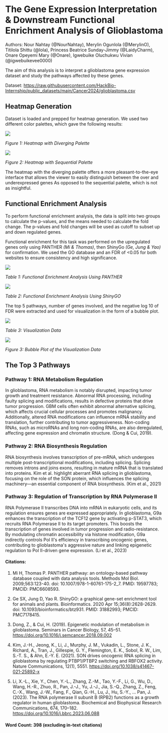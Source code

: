 # **The Gene Expression Interpretation & Downstream Functional Enrichment Analysis of Glioblastoma**

Authors: Nour Nahtay (@NourNahtay), Merylin Ogunlola (@MerylinO), Titilola Shittu (@lola), Princess Beatrice Sunday-Jimmy (@LaidyCharm), Onare Opeyemi Mary (@Onare), Igwebuike Oluchukwu Vivian (@igwebuikevee0000)

The aim of this analysis is to interpret a glioblastoma gene expression dataset and study the pathways affected by these genes.

Dataset: https://raw.githubusercontent.com/HackBio-Internship/public_datasets/main/Cancer2024/glioblastoma.csv

## **Heatmap Generation**

Dataset is loaded and prepped for heatmap generation. We used two different color palettes, which gave the following results: 

![](https://lh7-rt.googleusercontent.com/docsz/AD_4nXedKXuYM-hEneadDyKc0Zx6rVI_SPfTEOK1NWAXvPaKV3FghnFmkGyRmYkKWv0iPShka8CrcU5r5O_oEROaaKtcW3sDthiprz4sosdzzCaFVAKQV4QPzCvzddQ2UfFgcP7sRYb-SNBQFcjGmKfnc3J3o0PB?key=DtMktn_nuLAIngoboGJAwA)

_Figure 1: Heatmap with Diverging Palette_

![](https://lh7-rt.googleusercontent.com/docsz/AD_4nXfIuQfSsEHRsM6lh8SWhvwH7PrMLHqS8aKDY4yhLBQ6K1JsVQkvw5D3J9sxI2VECHycvD0cBKiD9ehaLfJvRdS6eQqou4NK0kGjFjBgnqu2-EuhSH0eScvs1PeryXQ5SYGUrMezStyTzcfHHLGtib7uOigh?key=DtMktn_nuLAIngoboGJAwA)

_Figure 2: Heatmap with Sequential Palette_

The heatmap with the diverging palette offers a more pleasant-to-the-eye interface that allows the viewer to easily distinguish between the over and underexpressed genes As opposed to the sequential palette, which is not as insightful.


## **Functional Enrichment Analysis**

To perform functional enrichment analysis, the data is split into two groups to calculate the p-values, and the means needed to calculate the fold change. The p-values and fold changes will be used as cutoff to subset up and down regulated genes. 

Functional enrichment for this task was performed on the upregulated genes only using PANTHER _(Mi & Thomas)_, then ShinyGo _(Ge, Jung & Yao)_ for confirmation. We used the GO database and an FDR of <0.05 for both websites to ensure consistency and high significance.

![](https://lh7-rt.googleusercontent.com/docsz/AD_4nXdawvKFZC0icpoxg237ekTDEeexyWiAZ3DNaiuqhhWcnsaixFNF2mTsUE6OuNNKJc0CUCq9Oq3jUwUwetL8FLGEu_Fvgjha1abdQ0wmmQ1AN4i4110aRu9oizGqjkWxhSf_ENKHjJlLv2fchFyYRgbh_4b1?key=DtMktn_nuLAIngoboGJAwA)

_Table 1: Functional Enrichment Analysis Using PANTHER_

__![](https://lh7-rt.googleusercontent.com/docsz/AD_4nXcoAUfhjEb_VoF_voqfb2GDrbSZXK1dtIaTFQ_xB1BRVBDdSXZphSXAabuNLN9BdEBRevO0JJFK4GNv4DjZftchn2ENzRK1FIt1cCREHeN8RFrB8TX6RB3NQ63LUCwaM8OqwigrzG25WqbRoFW_CTp0HyQ?key=DtMktn_nuLAIngoboGJAwA)__

_Table 2: Functional Enrichment Analysis Using ShinyGO_

The top 5 pathways, number of genes involved, and the negative log 10 of FDR were extracted and used for visualization in the form of a bubble plot.

![](https://lh7-rt.googleusercontent.com/docsz/AD_4nXckKL78-IOFmOOXPZswBM64uHr6sVcgmFKbWm6u2u_By2gul1V9e0DlCLX_W_0wkEomzEiDymxLLYOY_n_qNtemHNjjD6nw1F-_2F8irI9yhvKuUfSZ9gbx9v8DXSPGzAL4JZze-wNFy_LBycsi_NM79iwd?key=DtMktn_nuLAIngoboGJAwA)

_Table 3: Visualization Data_

__![](https://lh7-rt.googleusercontent.com/docsz/AD_4nXfcFV9oRt1kAuoylyG5VwBpeoCEz7aMgI1wlmxcfJ22a8Q8rnH4EXJegDtcOs31s1yPEeu_Qfld3hngg5LDtGbA8ih4SgLcgsNy1Rrh4Thlk1kDLLLbsJuIM_O0jPeQo4rjhBqecIDnXUKlpb0MCxS_7ajZ?key=DtMktn_nuLAIngoboGJAwA)__

_Figure 3: Bubble Plot of the Visualization Data_


## **The Top 3 Pathways**

### Pathway 1: RNA Metabolism Regulation
In glioblastoma, RNA metabolism is notably disrupted, impacting tumor growth and treatment resistance. Abnormal RNA processing, including faulty splicing and modifications, results in defective proteins that drive tumor progression. GBM cells often exhibit abnormal alternative splicing, which affects crucial cellular processes and promotes malignancy. Additionally, altered RNA modifications can influence mRNA stability and translation, further contributing to tumor aggressiveness. Non-coding RNAs, such as microRNAs and long non-coding RNAs, are also deregulated, affecting gene expression and chromatin structure. (Dong & Cui, 2019).

### Pathway 2: RNA Biosynthesis Regulation
RNA biosynthesis involves transcription of pre-mRNA, which undergoes multiple post-transcriptional modifications, including splicing. Splicing removes introns and joins exons, resulting in mature mRNA that is translated into proteins. Kim et al. highlight aberrant RNA splicing in glioblastoma, focusing on the role of the SON protein, which influences the splicing machinery—an essential component of RNA biosynthesis. (Kim et al., 2021)

### Pathway 3: Regulation of Transcription by RNA Polymerase II
RNA Polymerase II transcribes DNA into mRNA in eukaryotic cells, and its regulation ensures genes are expressed appropriately. In glioblastoma, G9a enhances the transcription of the TCF12 gene by activating p-STAT3, which recruits RNA Polymerase II to its target promoters. This boosts the transcription of genes involved in tumor progression and radio-resistance. By modulating chromatin accessibility via histone modification, G9a indirectly controls Pol II's efficiency in transcribing oncogenic genes, contributing to glioblastoma's aggressive nature and linking epigenetic regulation to Pol II-driven gene expression. (Li et al., 2023)


#### **Citations:**

1. Mi H, Thomas P. PANTHER pathway: an ontology-based pathway database coupled with data analysis tools. Methods Mol Biol. 2009;563:123-40. doi: 10.1007/978-1-60761-175-2\_7. PMID: 19597783; PMCID: PMC6608593.

2. Ge SX, Jung D, Yao R. ShinyGO: a graphical gene-set enrichment tool for animals and plants. Bioinformatics. 2020 Apr 15;36(8):2628-2629. doi: 10.1093/bioinformatics/btz931. PMID: 31882993; PMCID: PMC7178415.
   
3. Dong, Z., & Cui, H. (2019). Epigenetic modulation of metabolism in glioblastoma. Seminars in Cancer Biology, 57, 45–51.
https://doi.org/10.1016/j.semcancer.2018.09.002

4. Kim, J.-H., Jeong, K., Li, J., Murphy, J. M., Vukadin, L., Stone, J. K., Richard, A., Tran, J., Gillespie, G. Y., Flemington, E. K., Sobol, R. W., Lim, S.-T. S., & Ahn, E.-Y. E. 
(2021). SON drives oncogenic RNA splicing in glioblastoma by regulating PTBP1/PTBP2 switching and RBFOX2 activity. Nature Communications, 12(1), 5551.
https://doi.org/10.1038/s41467-021-25892-x

5. Li, X.-L., Xie, Y., Chen, Y.-L., Zhang, Z.-M., Tao, Y.-F., Li, G., Wu, D., Wang, H.-R., Zhuo, R., Pan, J.-J., Yu, J.-J., Jia, S.-Q., Zhang, Z., Feng, C.-X., Wang, J.-W., Fang, F., Qian, G.-H., Lu, J., Hu, S.-Y., ... Pan, J. (2023). The RNA polymerase II subunit B (RPB2) functions as a growth regulator in human glioblastoma. Biochemical and Biophysical Research Communications, 674, 170–182. 
https://doi.org/10.1016/j.bbrc.2023.06.088

#### **Word Count:** 398 (excluding in-text citations)
